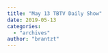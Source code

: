 ```yaml
---
title: "May 13 TBTV Daily Show"
date: 2019-05-13
categories: 
  - "archives"
author: "brantzt"
---
```




